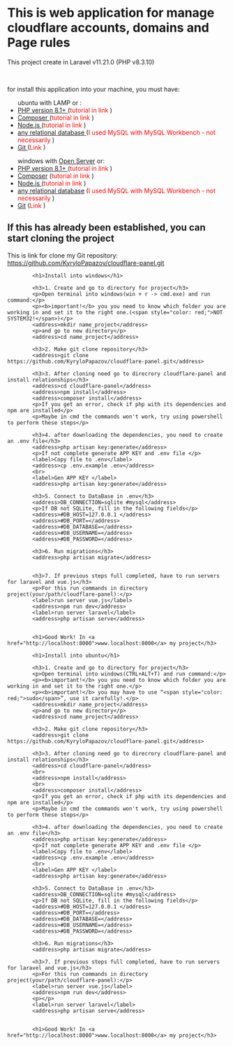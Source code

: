 <h1>This is web application for manage cloudflare accounts, domains and Page rules</h1>
<p>This project create in Laravel v11.21.0 (PHP v8.3.10)</p> <br>

 <p>for install this application into your machine, you must have:</p>
            <ul>ubuntu with <a href="https://www.digitalocean.com/community/tutorials/how-to-install-lamp-stack-on-ubuntu"></a> LAMP or :
                <li> <a href="https://www.geeksforgeeks.org/how-to-install-php-on-ubuntu/">PHP version 8.1+ </a> (<span style="color: red;">tutorial in link</span> )</li>
                <li> <a href="https://www.digitalocean.com/community/tutorials/how-to-install-and-use-composer-on-ubuntu-20-04">Composer </a>(<span style="color: red;">tutorial in link</span> ) </li>
                <li> <a href="https://www.digitalocean.com/community/tutorials/how-to-install-node-js-and-create-a-local-development-environment-on-windows">Node.js </a>(<span style="color: red;">tutorial in link</span> ) </li>
                <li> <a href="https://www.digitalocean.com/community/tutorials/how-to-install-mysql-on-ubuntu-22-04">any relational database </a> (<span style="color: red;">I used MySQL with MySQL Workbench - not necessarily</span> ) </li>
                <li> <a href="https://git-scm.com/downloads">Git </a> (<span style="color: red;">Link</span> ) </li>
            </ul>
            <ul>windows with <a href="https://github.com/OSPanel/OpenServerPanel/wiki/%D0%94%D0%BE%D0%BA%D1%83%D0%BC%D0%B5%D0%BD%D1%82%D0%B0%D1%86%D0%B8%D1%8F">Open Server</a> or:
                <li> <a href="https://www.geeksforgeeks.org/how-to-install-php-in-windows-10/">PHP version 8.1+ </a> (<span style="color: red;">tutorial in link</span> )</li>
                <li> <a href="https://www.geeksforgeeks.org/how-to-install-php-composer-on-windows/">Composer</a>  (<span style="color: red;">tutorial in link</span> )</li>
                <li> <a href="https://www.digitalocean.com/community/tutorials/how-to-install-node-js-on-ubuntu-22-04">Node.js </a>(<span style="color: red;">tutorial in link</span> ) </li>
                <li> <a href="https://www.geeksforgeeks.org/how-to-install-mysql-in-windows/">any relational database</a> (<span style="color: red;">I used MySQL with MySQL Workbench - not necessarily</span> ) </li>
                <li> <a href="https://git-scm.com/downloads">Git</a> (<span style="color: red;">Link</span> ) </li>
            </ul>
            <h2>If this has already been established, you can start cloning the project</h2>
            <p>This is link for clone my Git repository: <a href="https://github.com/KyryloPapazov/cloudflare-panel.git">https://github.com/KyryloPapazov/cloudflare-panel.git</a></p> 

            <h1>Install into windows</h1>

            <h3>1. Create and go to directory for project</h3>
            <p>Open terminal into windows(win + r -> cmd.exe) and run command:</p>
            <p><b>important!</b> you you need to know which folder you are working in and set it to the right one.(<span style="color: red;">NOT SYSTEM32!</span>)</p>
            <address>mkdir name_project</address> 
            <p>and go to new directory</p>
            <address>cd name_project</address> 

            <h3>2. Make git clone repository</h3>
            <address>git clone https://github.com/KyryloPapazov/cloudflare-panel.git</address> 

            <h3>3. After cloning need go to direcrory cloudflare-panel and install relationships</h3>
            <address>cd cloudflare-panel</address> 
            <address>npm install</address> 
            <address>composer install</address> 
            <p>If you get an error, check if php with its dependencies and npm are installed</p>
            <p>Maybe in cmd the commands won't work, try using powershell to perform these steps</p>

            <h3>4. after downloading the dependencies, you need to create an .env file</h3>
            <address>php artisan key:generate</address>
            <p>If not complete generate APP KEY and .env file </p>
            <label>Copy file to .env</label>
            <address>cp .env.example .env</address> 
            <br>
            <label>Gen APP KEY </label>
            <address>php artisan key:generate</address> 

            <h3>5. Connect to DataBase in .env</h3>
            <address>DB_CONNECTION=sqlite #mysql</address>
            <p>If DB not SQLite, fill in the following fields</p>
            <address>#DB_HOST=127.0.0.1 </address>
            <address>#DB_PORT=</address>
            <address>#DB_DATABASE=</address>
            <address>#DB_USERNAME=</address>
            <address>#DB_PASSWORD=</address>
            
            <h3>6. Run migrations</h3>
            <address>php artisan migrate</address>


            <h3>7. If previous steps full completed, have to run servers for laravel and vue.js</h3>
            <p>For this run commands in directory project(your/path/cloudflare-panel):</p>
            <label>run server vue.js</label>
            <address>npm run dev</address> 
            <label>run server laravel</label>
            <address>php artisan serve</address> 


            <h1>Good Work! In <a href="http://localhost:8000">www.localhost:8000</a> my project</h3>

            <h1>Install into ubuntu</h1>

            <h3>1. Create and go to directory for project</h3>
            <p>Open terminal into windows(CTRL+ALT+T) and run command:</p>
            <p><b>important!</b> you you need to know which folder you are working in and set it to the right one.</p>
            <p><b>important!</b> you may have to use “<span style="color: red;">sudo</span>”, use it carefully!.</p>
            <address>mkdir name_project</address> 
            <p>and go to new directory</p>
            <address>cd name_project</address> 

            <h3>2. Make git clone repository</h3>
            <address>git clone https://github.com/KyryloPapazov/cloudflare-panel.git</address> 

            <h3>3. After cloning need go to direcrory cloudflare-panel and install relationships</h3>
            <address>cd cloudflare-panel</address> 
            <br>
            <address>npm install</address> 
            <br>
            <address>composer install</address> 
            <p>If you get an error, check if php with its dependencies and npm are installed</p>
            <p>Maybe in cmd the commands won't work, try using powershell to perform these steps</p>

            <h3>4. after downloading the dependencies, you need to create an .env file</h3>
            <address>php artisan key:generate</address>
            <p>If not complete generate APP KEY and .env file </p>
            <label>Copy file to .env</label>
            <address>cp .env.example .env</address> 
            <br>
            <label>Gen APP KEY </label>
            <address>php artisan key:generate</address> 

            <h3>5. Connect to DataBase in .env</h3>
            <address>DB_CONNECTION=sqlite #mysql</address>
            <p>If DB not SQLite, fill in the following fields</p>
            <address>#DB_HOST=127.0.0.1 </address>
            <address>#DB_PORT=</address>
            <address>#DB_DATABASE=</address>
            <address>#DB_USERNAME=</address>
            <address>#DB_PASSWORD=</address>
            
            <h3>6. Run migrations</h3>
            <address>php artisan migrate</address>
           
            <h3>7. If previous steps full completed, have to run servers for laravel and vue.js</h3>
            <p>For this run commands in directory project(your/path/cloudflare-panel):</p>
            <label>run server vue.js</label>
            <address>npm run dev</address> 
            <p></p>
            <label>run server laravel</label>
            <address>php artisan serve</address> 


            <h1>Good Work! In <a href="http://localhost:8000">www.localhost:8000</a> my project</h3>
